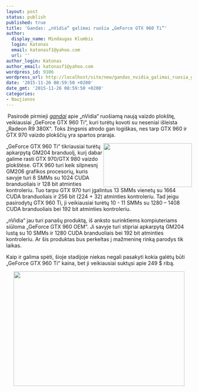 ```yaml
---
layout: post
status: publish
published: true
title: 'Gandas: „nVidia“ galimai ruošia „GeForce GTX 960 Ti“'
author:
  display_name: Mindaugas Klumbis
  login: Katonas
  email: katonasf1@yahoo.com
  url: ''
author_login: Katonas
author_email: katonasf1@yahoo.com
wordpress_id: 9106
wordpress_url: http://localhost/site/new/gandas_nvidia_galimai_ruosia_geforce_gtx_960_ti/
date: '2015-11-26 08:59:50 +0200'
date_gmt: '2015-11-26 08:59:50 +0200'
categories:
- Naujienos
---
```

<p>
	&nbsp;Pasirodė pirmieji <em><a href="https://benchlife.info/nvidia-postpone-geforce-gtx-960-ti-or-geforce-gtx-950-ti-11232015/">gandai</a></em> apie &bdquo;nVidia&ldquo; ruo&scaron;iamą naują vaizdo plok&scaron;tę, veikiausiai &bdquo;GeForce GTX 960 Ti&ldquo;, kuri turėtų kovoti su neseniai i&scaron;leista &bdquo;Radeon R9 380X&ldquo;. Toks žingsnis atrodo gan logi&scaron;kas, nes tarp GTX 960 ir GTX 970 vaizdo plok&scaron;čių yra spartos praraja.</p>
<p>
	<img alt="" src="http://technews.lt/userfiles/NVIDIA-GeForce-GTX-960-Custom-635x315(1).png" style="width: 240px; height: 119px; float: right;" />&bdquo;GeForce GTX 960 Ti&ldquo; tikriausiai turėtų apkarpytą GM204 branduolį, kurį dabar galime rasti GTX 970/GTX 980 vaizdo plok&scaron;tėse. GTX 960 turi keik silpnesnį GM206 grafikos procesorių, kuris savyje turi 8 SMMs su 1024 CUDA branduoliais ir 128 bit atminties kontroleriu. Tuo tarpu GTX 970 turi įgalintus 13 SMMs vienetų su 1664 CUDA branduoliais ir 256 bit (224 + 32) atminties kontroleriu. Tad jeigu pasirodytų GTX 960 Ti, ji veikiausiai turėtų 10 - 11 SMMs su 1280 &ndash; 1408 CUDA branduoliais bei 192 bit atminties kontroleriu.</p>
<p>
	&bdquo;nVidia&ldquo; jau turi pana&scaron;ų produktą, i&scaron; anksto surinktiems kompiuteriams siūloma &bdquo;GeForce GTX 960 OEM&ldquo;. Ji savyje turi stipriai apkarpytą GM204 lustą su 10 SMMs ir 1280 CUDA branduoliais bei 192 bit atminties kontroleriu. Ar &scaron;is produktas bus perkeltas į mažmeninę rinką parodys tik laikas.</p>
<p>
	Kaip ir galima spėti, &scaron;ioje stadijoje niekas negali pasakyti kokia galėtų būti &bdquo;GeForce GTX 960 Ti&ldquo; kaina, bet ji veikiausiai suktųsi apie 249 $ ribą.</p>
<p style="text-align: center;">
	<a href="http://technews.lt/userfiles/gtx 960 OEM.PNG"><img alt="" src="http://technews.lt/userfiles/gtx 960 OEM.PNG" style="width: 464px; height: 311px;" /></a></p>

